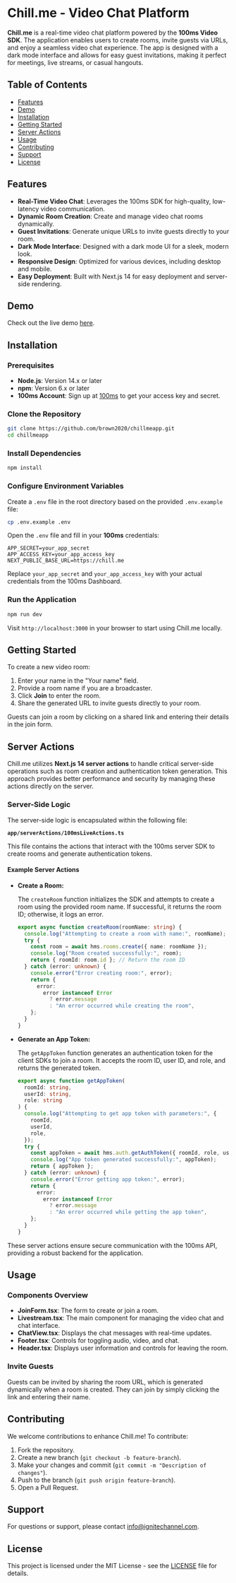 # Chill.me - Video Chat Platform

**Chill.me** is a real-time video chat platform powered by the **100ms Video SDK**. The application enables users to create rooms, invite guests via URLs, and enjoy a seamless video chat experience. The app is designed with a dark mode interface and allows for easy guest invitations, making it perfect for meetings, live streams, or casual hangouts.

## Table of Contents

- [Features](#features)
- [Demo](#demo)
- [Installation](#installation)
- [Getting Started](#getting-started)
- [Server Actions](#server-actions)
- [Usage](#usage)
- [Contributing](#contributing)
- [Support](#support)
- [License](#license)

## Features

- **Real-Time Video Chat**: Leverages the 100ms SDK for high-quality, low-latency video communication.
- **Dynamic Room Creation**: Create and manage video chat rooms dynamically.
- **Guest Invitations**: Generate unique URLs to invite guests directly to your room.
- **Dark Mode Interface**: Designed with a dark mode UI for a sleek, modern look.
- **Responsive Design**: Optimized for various devices, including desktop and mobile.
- **Easy Deployment**: Built with Next.js 14 for easy deployment and server-side rendering.

## Demo

Check out the live demo [here](https://chill.me).

## Installation

### Prerequisites

- **Node.js**: Version 14.x or later
- **npm**: Version 6.x or later
- **100ms Account**: Sign up at [100ms](https://www.100ms.live/) to get your access key and secret.

### Clone the Repository

```sh
git clone https://github.com/brown2020/chillmeapp.git
cd chillmeapp
```

### Install Dependencies

```sh
npm install
```

### Configure Environment Variables

Create a `.env` file in the root directory based on the provided `.env.example` file:

```sh
cp .env.example .env
```

Open the `.env` file and fill in your **100ms** credentials:

```plaintext
APP_SECRET=your_app_secret
APP_ACCESS_KEY=your_app_access_key
NEXT_PUBLIC_BASE_URL=https://chill.me
```

Replace `your_app_secret` and `your_app_access_key` with your actual credentials from the 100ms Dashboard.

### Run the Application

```sh
npm run dev
```

Visit `http://localhost:3000` in your browser to start using Chill.me locally.

## Getting Started

To create a new video room:

1. Enter your name in the "Your name" field.
2. Provide a room name if you are a broadcaster.
3. Click **Join** to enter the room.
4. Share the generated URL to invite guests directly to your room.

Guests can join a room by clicking on a shared link and entering their details in the join form.

## Server Actions

Chill.me utilizes **Next.js 14 server actions** to handle critical server-side operations such as room creation and authentication token generation. This approach provides better performance and security by managing these actions directly on the server.

### Server-Side Logic

The server-side logic is encapsulated within the following file:

**`app/serverActions/100msLiveActions.ts`**

This file contains the actions that interact with the 100ms server SDK to create rooms and generate authentication tokens.

#### Example Server Actions

- **Create a Room:**

  The `createRoom` function initializes the SDK and attempts to create a room using the provided room name. If successful, it returns the room ID; otherwise, it logs an error.

  ```typescript
  export async function createRoom(roomName: string) {
    console.log("Attempting to create a room with name:", roomName);
    try {
      const room = await hms.rooms.create({ name: roomName });
      console.log("Room created successfully:", room);
      return { roomId: room.id }; // Return the room ID
    } catch (error: unknown) {
      console.error("Error creating room:", error);
      return {
        error:
          error instanceof Error
            ? error.message
            : "An error occurred while creating the room",
      };
    }
  }
  ```

- **Generate an App Token:**

  The `getAppToken` function generates an authentication token for the client SDKs to join a room. It accepts the room ID, user ID, and role, and returns the generated token.

  ```typescript
  export async function getAppToken(
    roomId: string,
    userId: string,
    role: string
  ) {
    console.log("Attempting to get app token with parameters:", {
      roomId,
      userId,
      role,
    });
    try {
      const appToken = await hms.auth.getAuthToken({ roomId, role, userId });
      console.log("App token generated successfully:", appToken);
      return { appToken };
    } catch (error: unknown) {
      console.error("Error getting app token:", error);
      return {
        error:
          error instanceof Error
            ? error.message
            : "An error occurred while getting the app token",
      };
    }
  }
  ```

These server actions ensure secure communication with the 100ms API, providing a robust backend for the application.

## Usage

### Components Overview

- **JoinForm.tsx**: The form to create or join a room.
- **Livestream.tsx**: The main component for managing the video chat and chat interface.
- **ChatView.tsx**: Displays the chat messages with real-time updates.
- **Footer.tsx**: Controls for toggling audio, video, and chat.
- **Header.tsx**: Displays user information and controls for leaving the room.

### Invite Guests

Guests can be invited by sharing the room URL, which is generated dynamically when a room is created. They can join by simply clicking the link and entering their name.

## Contributing

We welcome contributions to enhance Chill.me! To contribute:

1. Fork the repository.
2. Create a new branch (`git checkout -b feature-branch`).
3. Make your changes and commit (`git commit -m "Description of changes"`).
4. Push to the branch (`git push origin feature-branch`).
5. Open a Pull Request.

## Support

For questions or support, please contact [info@ignitechannel.com](mailto:info@ignitechannel.com).

## License

This project is licensed under the MIT License - see the [LICENSE](LICENSE) file for details.
